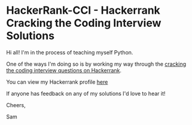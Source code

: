 # HackerRank-CCI - Hackerrank Cracking the Coding Interview Solutions

Hi all! I'm in the process of teaching myself Python.

One of the ways I'm doing so is by working my way through the [cracking the coding interview questions on Hackerrank](https://www.hackerrank.com/domains/tutorials/cracking-the-coding-interview).

You can view my Hackerrank profile [here](https://www.hackerrank.com/samgparker)

If anyone has feedback on any of my solutions I'd love to hear it!

Cheers,

Sam
